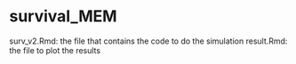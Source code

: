 # survival_MEM

surv_v2.Rmd: the file that contains the code to do the simulation
result.Rmd: the file to plot the results
